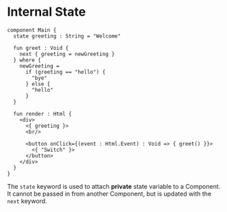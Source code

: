 # Internal State

```text
component Main {
  state greeting : String = "Welcome"

  fun greet : Void {
    next { greeting = newGreeting }
  } where {
    newGreeting =
      if (greeting == "hello") {
        "bye"
      } else {
        "hello"
      }
  }

  fun render : Html {
    <div>
      <{ greeting }>
      <br/>

      <button onClick={(event : Html.Event) : Void => { greet() }}>
        <{ "Switch" }>
      </button>
    </div>
  }
}
```

The `state` keyword is used to attach **private** state variable to a Component. It cannot be passed in from another Component, but is updated with the `next` keyword.

